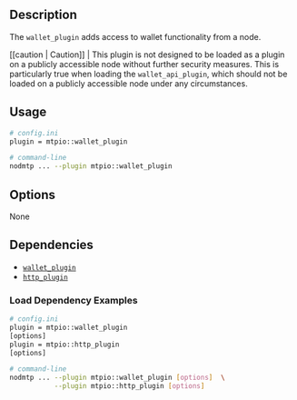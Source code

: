 ## Description

The `wallet_plugin` adds access to wallet functionality from a node.

[[caution | Caution]]
| This plugin is not designed to be loaded as a plugin on a publicly accessible node without further security measures. This is particularly true when loading the `wallet_api_plugin`, which should not be loaded on a publicly accessible node under any circumstances.

## Usage

```sh
# config.ini
plugin = mtpio::wallet_plugin

# command-line
nodmtp ... --plugin mtpio::wallet_plugin
```

## Options

None

## Dependencies

* [`wallet_plugin`](../wallet_plugin/index.md)
* [`http_plugin`](../http_plugin/index.md)

### Load Dependency Examples

```sh
# config.ini
plugin = mtpio::wallet_plugin
[options]
plugin = mtpio::http_plugin
[options]

# command-line
nodmtp ... --plugin mtpio::wallet_plugin [options]  \
           --plugin mtpio::http_plugin [options]
```
